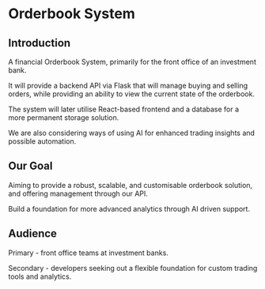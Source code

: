 # Orderbook System

## Introduction

A financial Orderbook System, primarily for the front office of an investment bank.

It will provide a backend API via Flask that will manage buying and selling orders, while providing an ability to view the current state of the orderbook.

The system will later utilise React-based frontend and a database for a more permanent storage solution.

We are also considering ways of using AI for enhanced trading insights and possible automation.

## Our Goal

Aiming to provide a robust, scalable, and customisable orderbook solution, and offering management through our API.

Build a foundation for more advanced analytics through AI driven support.

## Audience

Primary - front office teams at investment banks.

Secondary - developers seeking out a flexible foundation for custom trading tools and analytics.
